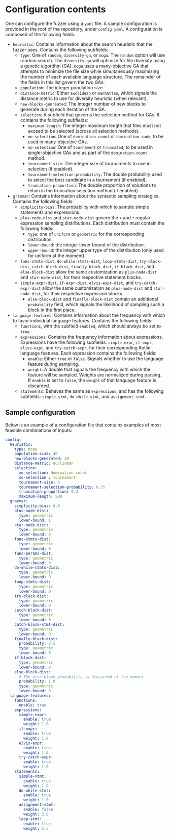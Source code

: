 # Configuration contents

One can configure the fuzzer using a `yaml` file. A sample configuration is provided in the root of the repository, under `config.yaml`. A configuration is composed of the following fields:

- `heuristic`: Contains information about the search heuristic that the fuzzer uses. Contains the following subfields:
  - `type`: One of `random`, `diversity-ga`, or `moga`. The `random` option will use random search. The `diversity-ga` will optimize for file diversity using a genetic algorithm (GA). `moga` uses a many-objective GA that attempts to minimize the file size while simultaneously maximizing the number of each available language structure. The remainder of the fields in this list govern the two GAs:
  - `population`: The integer population size.
  - `distance-metric`: Either `euclidean` or `manhattan`, which signals the distance metric to use for diversity heuristic (when relevant).
  - `new-blocks-genreated`: The integer number of new blocks to generate during each iteration of the GA.
  - `selection`: A subfield that governs the selection method for GAs. It contains the following subfields:
    - `maximum-length`: The integer maximum length that files must not exceed to be selected (across all selection methods).
    - `mo-selection`: One of `domination-count` or `domination-rank`, to be used in many-objective GAs.
    - `so-selection`: One of `tournament` or `truncated`, to be used in single-objective GAs and as part of the `domination-count` method.
    - `tournament-size`: The integer size of tournaments to use in selection (if enabled).
    - `tournament-selection-probability`: The double probability used to select the best candidate in a tournament (if enabled).
    - `truncation-proportion`: The double proportion of solutions to retain in the truncation selection method (if enabled).
- `grammar`: Contains information about the syntactic sampling strategies. Contains the following fields:
  - `simplicity-bias`: The probability with which to sample simple statements and expressions.
  - `plus-node-dist` and `star-node-dist` govern the `+` and `*` regular-expression sampling distributions. Each distribution must contain the following fields:
    - `type`: one of `uniform` or `geometric` for the corresponding distribution.
    - `lower-bound`: the integer lower bound of the distribution.
    - `upper-bound`: the integer upper type of the distribution (only used for uniform at the moment).
  - `func-stmts-dist`, `do-while-stmts-dist`, `loop-stmts-dist`, `try-block-dist`, `catch-block-dist`, `finally-block-dist`, `if-block-dist`, and `else-block-dist` allow the same customization as `plus-node-dist` and `star-node-dist`, for their respective statement blocks.
  - `simple-expr-dist`, `if-expr-dist`, `elvis-expr-dist`, and `try-catch-expr-dist` allow the same customization as `plus-node-dist` and `star-node-dist`, for their respective expression blocks.
    - `else-block-dist` and `finally-block-dist` contain an additional `probability` field, which signals the likelihood of sampling such a block in the first place.
- `language-features`: Contains information about the frequency with which to favor individual language features. Contains the following fields:
  - `functions`, with the subfield `enabled`, which should always be set to `true`.
  - `expressions`: Contains the frequency information about expressions. Expressions have the following subfields: `simple-expr`, `if-expr`, `elivs-expr`, and `try-catch-expr`, for their corresponding Kotlin language features. Each expression contains the following fields:
    - `enable`: Either `true` or `false`. Signals whether to use the language feature during sampling.
    - `weight`: A double that signals the frequency with which the feature will be sampled. Weights are normalized during parsing. If `enable` is set to `false`, the `weight` of that language feature is discarded.
  - `statements`: Behaves the same as `expressions`, and has the following subfields: `simple-stmt`, `do-while-stmt`, and `assignment-stmt`.

## Sample configuration

Below is an example of a configuration file that contains examples of most feasible combinations of inputs:

```yaml
config:
  heuristic:
    type: moga
    population-size: 40
    new-blocks-generated: 20
    distance-metric: euclidean
    selection:
      mo-selection: domination-count
      so-selection : tournament
      tournament-size: 4
      tournament-selection-probability: 0.75
      truncation-proportion: 0.3
      maximum-length: 500
  grammar:
    simplicity-bias: 0.6
    plus-node-dist:
      type: geometric
      lower-bound: 1
    star-node-dist:
      type: geometric
      lower-bound: 0
    func-stmts-dist:
      type: geometric
      lower-bound: 0
    func-params-dist:
      type: geometric
      lower-bound: 0
    do-while-stmts-dist:
      type: geometric
      lower-bound: 0
    loop-stmts-dist:
      type: geometric
      lower-bound: 0
    try-block-dist:
      type: geometric
      lower-bound: 0
    catch-block-dist:
      type: geometric
      lower-bound: 0
    catch-block-stmt-dist:
      type: geometric
      lower-bound: 0
    finally-block-dist:
      probability: 0.5
      type: geometric
      lower-bound: 0
    if-block-dist:
      type: geometric
      lower-bound: 0
    else-block-dist:
      # The else block probability is discarded at the moment.
      probability: 1.0
      type: geometric
      lower-bound: 0
  language-features:
    functions:
      enable: true
    expressions:
      simple-expr:
        enable: true
        weight: 1.0
      if-expr:
        enable: true
        weight: 1.0
      elvis-expr:
        enable: true
        weight: 1.0
      try-catch-expr:
        enable: true
        weight: 1.0
    statements:
      simple-stmt:
        enable: true
        weight: 1.0
      do-while-stmt:
        enable: true
        weight: 1.0
      assignment-stmt:
        enable: false
        weight: 3.0
      loop-stmt:
        enable: true
        weight: 5.5
```